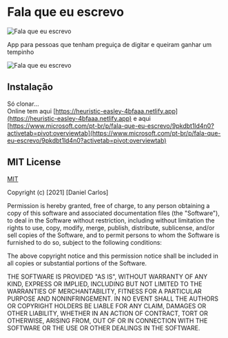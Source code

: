 # Fala que eu escrevo

![Fala que eu escrevo](https://heuristic-easley-4bfaaa.netlify.app/img/apple-icon-precomposed.png)

App para pessoas que tenham preguiça de digitar e queiram ganhar um tempinho

![Fala que eu escrevo](https://heuristic-easley-4bfaaa.netlify.app/img/screen.jpeg)


## Instalação

Só clonar...<br>
Online tem aqui [https://heuristic-easley-4bfaaa.netlify.app](https://heuristic-easley-4bfaaa.netlify.app)  e  aqui [https://www.microsoft.com/pt-br/p/fala-que-eu-escrevo/9pkdbt1ld4n0?activetab=pivot:overviewtab](https://www.microsoft.com/pt-br/p/fala-que-eu-escrevo/9pkdbt1ld4n0?activetab=pivot:overviewtab)


## MIT License
[MIT](https://choosealicense.com/licenses/mit/)


Copyright (c) [2021] [Daniel Carlos]

Permission is hereby granted, free of charge, to any person obtaining a copy
of this software and associated documentation files (the "Software"), to deal
in the Software without restriction, including without limitation the rights
to use, copy, modify, merge, publish, distribute, sublicense, and/or sell
copies of the Software, and to permit persons to whom the Software is
furnished to do so, subject to the following conditions:

The above copyright notice and this permission notice shall be included in all
copies or substantial portions of the Software.

THE SOFTWARE IS PROVIDED "AS IS", WITHOUT WARRANTY OF ANY KIND, EXPRESS OR
IMPLIED, INCLUDING BUT NOT LIMITED TO THE WARRANTIES OF MERCHANTABILITY,
FITNESS FOR A PARTICULAR PURPOSE AND NONINFRINGEMENT. IN NO EVENT SHALL THE
AUTHORS OR COPYRIGHT HOLDERS BE LIABLE FOR ANY CLAIM, DAMAGES OR OTHER
LIABILITY, WHETHER IN AN ACTION OF CONTRACT, TORT OR OTHERWISE, ARISING FROM,
OUT OF OR IN CONNECTION WITH THE SOFTWARE OR THE USE OR OTHER DEALINGS IN THE
SOFTWARE.